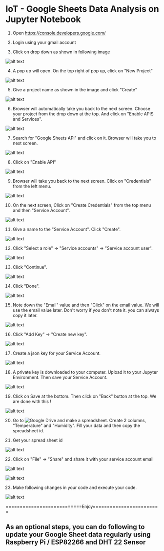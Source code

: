 # IoT - Google Sheets Data Analysis on Jupyter Notebook

1. Open https://console.developers.google.com/

2. Login using your gmail account

3. Click on drop down as shown in following image 

![alt text](https://github.com/techtutorials/IoT-Google-Sheets-Data-Analysis-on-Jupyter-Notebook/blob/master/images/google1.png "Help Image 1")

4. A pop up will open. On the top right of pop up, click on "New Project"

![alt text](https://github.com/techtutorials/IoT-Google-Sheets-Data-Analysis-on-Jupyter-Notebook/blob/master/images/google2.png "Help Image 2")

5. Give a project name as shown in the image and click "Create"

![alt text](https://github.com/techtutorials/IoT-Google-Sheets-Data-Analysis-on-Jupyter-Notebook/blob/master/images/google3.png "Help Image 3")

6. Browser will automatically take you back to the next screen. Choose your project from the drop down at the top. And click on "Enable APIS and Services".

![alt text](https://github.com/techtutorials/IoT-Google-Sheets-Data-Analysis-on-Jupyter-Notebook/blob/master/images/google4.png "Help Image 4")

7. Search for "Google Sheets API" and click on it. Browser will take you to next screen.

![alt text](https://github.com/techtutorials/IoT-Google-Sheets-Data-Analysis-on-Jupyter-Notebook/blob/master/images/google5.png "Help Image 5")

8. Click on "Enable API"

![alt text](https://github.com/techtutorials/IoT-Google-Sheets-Data-Analysis-on-Jupyter-Notebook/blob/master/images/google6.png "Help Image 6")

9. Browser will take you back to the next screen. Click on "Credentials" from the left menu.

![alt text](https://github.com/techtutorials/IoT-Google-Sheets-Data-Analysis-on-Jupyter-Notebook/blob/master/images/google7.png "Help Image 7")

10. On the next screen, Click on "Create Credentials" from the top menu and then "Service Account".

![alt text](https://github.com/techtutorials/IoT-Google-Sheets-Data-Analysis-on-Jupyter-Notebook/blob/master/images/google8.png "Help Image 8")

11. Give a name to the "Service Account". Click "Create".

![alt text](https://github.com/techtutorials/IoT-Google-Sheets-Data-Analysis-on-Jupyter-Notebook/blob/master/images/google9.png "Help Image 9")

12. Click "Select a role" -> "Service accounts" -> "Service account user".

![alt text](https://github.com/techtutorials/IoT-Google-Sheets-Data-Analysis-on-Jupyter-Notebook/blob/master/images/google10.png "Help Image 10")

13. Click "Continue".

![alt text](https://github.com/techtutorials/IoT-Google-Sheets-Data-Analysis-on-Jupyter-Notebook/blob/master/images/google11.png "Help Image 11")

14. Click "Done".

![alt text](https://github.com/techtutorials/IoT-Google-Sheets-Data-Analysis-on-Jupyter-Notebook/blob/master/images/google12.png "Help Image 12")

15. Note down the "Email" value and then "Click" on the email value. We will use the email value later. Don't worry if you don't note it. you can always copy it later. 

![alt text](https://github.com/techtutorials/IoT-Google-Sheets-Data-Analysis-on-Jupyter-Notebook/blob/master/images/google13.png "Help Image 13")

16. Click "Add Key" -> "Create new key".

![alt text](https://github.com/techtutorials/IoT-Google-Sheets-Data-Analysis-on-Jupyter-Notebook/blob/master/images/google14.png "Help Image 14")

17. Create a json key for your Service Account.

![alt text](https://github.com/techtutorials/IoT-Google-Sheets-Data-Analysis-on-Jupyter-Notebook/blob/master/images/google15.png "Help Image 15")

18. A private key is downloaded to your computer. Upload it to your Jupyter Environment. Then save your Service Account.

![alt text](https://github.com/techtutorials/IoT-Google-Sheets-Data-Analysis-on-Jupyter-Notebook/blob/master/images/google16.png "Help Image 16")

19. Click on Save at the bottom. Then click on "Back" button at the top. We are done with this !

![alt text](https://github.com/techtutorials/IoT-Google-Sheets-Data-Analysis-on-Jupyter-Notebook/blob/master/images/google17.png "Help Image 17")

20. Go to ![Google Drive](https://drive.google.com) and make a spreadsheet. Create 2 columns, "Temperature" and "Humidity". Fill your data and then copy the spreadsheet id.

21. Get your spread sheet id

![alt text](https://github.com/techtutorials/IoT-Google-Sheets-Data-Analysis-on-Jupyter-Notebook/blob/master/images/google18.png "Help Image 18")

22. Click on "File" -> "Share" and share it with your service account email

![alt text](https://github.com/techtutorials/IoT-Google-Sheets-Data-Analysis-on-Jupyter-Notebook/blob/master/images/google19.png "Help Image 19")

![alt text](https://github.com/techtutorials/IoT-Google-Sheets-Data-Analysis-on-Jupyter-Notebook/blob/master/images/google20.png "Help Image 20")

23. Make following changes in your code and execute your code.

![alt text](https://github.com/techtutorials/IoT-Google-Sheets-Data-Analysis-on-Jupyter-Notebook/blob/master/images/google21.png "Help Image 21")

===========================Enjoy========================

## As an optional steps, you can do following to update your Google Sheet data regularly using Raspberry Pi / ESP82266 and DHT 22 Sensor

